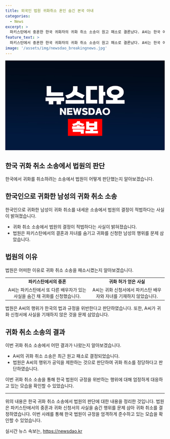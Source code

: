 ```yaml
---
title: 외국인 법원 귀화취소 혼인 숨긴 본국 아내
categories:
  - News
excerpt: >
  파키스탄에서 중혼한 한국 귀화자의 귀화 취소 소송이 원고 패소로 결론났다. A씨는 한국 여성과 결혼한 뒤 파키스탄에서 현지인과 또 결혼하고, 이 사실을 숨기고 귀화를 신청했다. 법무부는 이를 발견하고 귀화를 취소했지만 A씨는 불복 소송을 제기했다. 재판부는 A씨가 중혼 사실을 숨기고 간이 귀화를 신청했으며, 이에 대한 패소를 내렸다. 또한 A씨가 귀화 신청서에서 가족관계를 기재하지 않았다는 점을 지적했으며, 공익을 위해 귀화 취소가 필요하다고 판단했다.
feature_text: >
  파키스탄에서 중혼한 한국 귀화자의 귀화 취소 소송이 원고 패소로 결론났다. A씨는 한국 여성과 결혼한 뒤 파키스탄에서 현지인과 또 결혼하고, 이 사실을 숨기고 귀화를 신청했다. 법무부는 이를 발견하고 귀화를 취소했지만 A씨는 불복 소송을 제기했다. 재판부는 A씨가 중혼 사실을 숨기고 간이 귀화를 신청했으며, 이에 대한 패소를 내렸다. 또한 A씨가 귀화 신청서에서 가족관계를 기재하지 않았다는 점을 지적했으며, 공익을 위해 귀화 취소가 필요하다고 판단했다.
image: '/assets/img/newsdao_breakingnews.jpg'
---
```


<p><img src="/assets/img/newsdao_breakingnews.jpg" alt="pcversion 속보" /></p>

<h2>한국 귀화 취소 소송에서 법원의 판단</h2>

<p data-ke-size="size16">한국에서 귀화를 취소하려는 소송에서 법원이 어떻게 판단했는지 알아보겠습니다.</p>

<h2 data-ke-size="size26">한국인으로 귀화한 남성의 귀화 취소 소송</h2>

<p data-ke-size="size16">한국인으로 귀화한 남성이 귀화 취소를 내세운 소송에서 법원의 결정이 적법하다는 사실이 밝혀졌습니다.</p>

<ul>
  <li>귀화 취소 소송에서 법원의 결정이 적법하다는 사실이 밝혀졌습니다.</li>
  <li>법원은 파키스탄에서의 결혼과 자녀를 숨기고 귀화를 신청한 남성의 행위를 문제 삼았습니다.</li>
</ul>

<h2 data-ke-size="size26">법원의 이유</h2>

<p data-ke-size="size16">법원은 어떠한 이유로 귀화 취소 소송을 패소시켰는지 알아보겠습니다.</p>

<table>
  <tr>
    <td style="text-align: center; height: 17px;"><b>파키스탄에서의 중혼</b></td>
    <td style="text-align: center; height: 17px;"><b>귀화 허가 얻은 사실</b></td>
  </tr>
  <tr>
    <td style="text-align: center; height: 17px;">A씨는 파키스탄에서 또 다른 배우자가 있는 사실을 숨긴 채 귀화를 신청했습니다.</td>
    <td style="text-align: center; height: 17px;">A씨는 귀화 신청서에서 파키스탄 배우자와 자녀를 기재하지 않았습니다.</td>
  </tr>
</table>

<p data-ke-size="size16">법원은 A씨의 행위가 한국의 법과 규정을 위반한다고 판단하였습니다. 또한, A씨가 귀화 신청서에 사실을 기재하지 않은 것을 문제 삼았습니다.</p>

<h2 data-ke-size="size26">귀화 취소 소송의 결과</h2>

<p data-ke-size="size16">이번 귀화 취소 소송에서 어떤 결과가 나왔는지 알아보겠습니다.</p>

<ul>
  <li>A씨의 귀화 취소 소송은 최근 원고 패소로 결정되었습니다.</li>
  <li>법원은 A씨의 행위가 공익을 제한하는 것으로 판단하여 귀화 취소를 정당하다고 판단하였습니다.</li>
</ul>

<p data-ke-size="size16">이번 귀화 취소 소송을 통해 한국 법원이 규정을 위반하는 행위에 대해 엄정하게 대응하고 있는 모습을 확인할 수 있었습니다.</p>

<hr>

<p data-ke-size="size16">위의 내용은 한국 귀화 취소 소송에서 법원의 판단에 대한 내용을 정리한 것입니다. 법원은 파키스탄에서의 중혼과 귀화 신청서의 사실을 숨긴 행위를 문제 삼아 귀화 취소를 결정하였습니다. 이번 사례를 통해 한국 법원이 규정을 엄격하게 준수하고 있는 모습을 확인할 수 있었습니다.</p>
실시간 뉴스 속보는, <a href="https://newsdao.kr" rel="dofollow">https://newsdao.kr</a>


